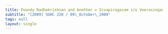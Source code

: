 ```yaml
---
title: Poondy Radhakrishnan and Another v Sivapiragasam s/o Veerasingam and Another
subtitle: "[2009] SGHC 228 / 09\_October\_2009"
tags: null
layout: single
---
```



